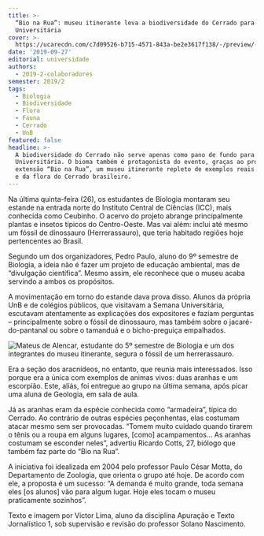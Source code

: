 ```yaml
---
title: >-
  “Bio na Rua”: museu itinerante leva a biodiversidade do Cerrado para a Semana
  Universitária
cover: >-
  https://ucarecdn.com/c7d09526-b715-4571-843a-be2e3617f138/-/preview/-/enhance/2/-/sharp/10/
date: '2019-09-27'
editorial: universidade
authors:
  - 2019-2-colaboradores
semester: 2019/2
tags:
  - Biologia
  - Biodiversidade
  - Flora
  - Fauna
  - Cerrado
  - UnB
featured: false
headline: >-
  A biodiversidade do Cerrado não serve apenas como pano de fundo para a Semana
  Universitária. O bioma também é protagonista do evento, graças ao projeto de
  extensão “Bio na Rua”, um museu itinerante repleto de exemplos reais da fauna
  e da flora do Cerrado brasileiro.
---
```

Na última quinta-feira (26), os estudantes de Biologia montaram seu estande na entrada norte do Instituto Central de Ciências (ICC), mais conhecida como Ceubinho. O acervo do projeto abrange principalmente plantas e insetos típicos do Centro-Oeste. Mas vai além: inclui até mesmo um fóssil de dinossauro (Herrerassauro), que teria habitado regiões hoje pertencentes ao Brasil.

Segundo um dos organizadores, Pedro Paulo, aluno do 9º semestre de Biologia, a ideia não é fazer um projeto de educação ambiental, mas de “divulgação científica”. Mesmo assim, ele reconhece que o museu acaba servindo a ambos os propósitos.

A movimentação em torno do estande dava prova disso. Alunos da própria UnB e de colégios públicos, que visitavam a Semana Universitária, escutavam atentamente as explicações dos expositores e faziam perguntas – principalmente sobre o fóssil de dinossauro, mas também sobre o jacaré-do-pantanal ou sobre o tamanduá e o bicho-preguiça empalhados.

![Mateus de Alencar, estudante do 5º semestre de Biologia e um dos integrantes do museu itinerante, segura o fóssil de um herrerassauro.](https://ucarecdn.com/58664e22-d031-40af-8ced-08b46efb053a/ "Mateus de Alencar, estudante do 5º semestre de Biologia e um dos integrantes do museu itinerante, segura o fóssil de um herrerassauro.")

Era a seção dos aracnídeos, no entanto, que reunia mais interessados. Isso porque era a única com exemplos de animas vivos: duas aranhas e um escorpião. Este, aliás, foi entregue ao grupo na última semana, após picar uma aluna de Geologia, em sala de aula.

Já as aranhas eram da espécie conhecida como “armadeira”, típica do Cerrado. Ao contrário de outras espécies peçonhentas, elas costumam atacar mesmo sem ser provocadas. “Tomem muito cuidado quando tirarem o tênis ou a roupa em alguns lugares, \[como] acampamentos... As aranhas costumam se esconder neles”, advertiu Ricardo Cotts, 27, biólogo que também faz parte do “Bio na Rua”.

A iniciativa foi idealizada em 2004 pelo professor Paulo César Motta, do Departamento de Zoologia, que orienta o grupo até hoje. De acordo com ele, a proposta é um sucesso: “A demanda é muito grande, toda semana eles \[os alunos] vão para algum lugar. Hoje eles tocam o museu praticamente sozinhos”.

Texto e imagem por Victor Lima, aluno da disciplina Apuração e Texto Jornalístico 1, sob supervisão e revisão do professor Solano Nascimento.
